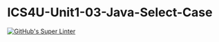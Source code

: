 # ICS4U-Unit1-03-Java-Select-Case

[![GitHub's Super Linter](https://github.com/haokai-li/ICS4U-Unit1-03-Java-Select-Case/workflows/GitHub's%20Super%20Linter/badge.svg)](https://github.com/haokai-li/ICS4U-Unit1-03-Java-Select-Case/actions)

